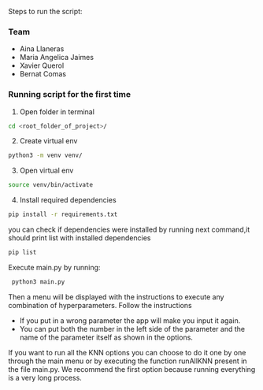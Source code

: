 Steps to run the script:

### Team
- Aina Llaneras
- Maria Angelica Jaimes
- Xavier Querol 
- Bernat Comas


### Running script for the first time

1. Open folder in terminal
```bash
cd <root_folder_of_project>/
```
2. Create virtual env
```bash
python3 -m venv venv/
```
3. Open virtual env
```bash
source venv/bin/activate
```
4. Install required dependencies
```bash
pip install -r requirements.txt
```
you can check if dependencies were installed by running next
command,it should print list with installed dependencies
```bash
pip list
```

Execute main.py by running:
```bash
 python3 main.py
 ```

Then a menu will be displayed with the instructions to execute any combination of hyperparameters. Follow the instructions
- If you put in a wrong parameter the app will make you input it again.
- You can put both the number in the left side of the parameter and the name of the parameter itself as shown in the options.

If you want to run all the KNN options you can choose to do it one by one through the main menu or by executing the function runAllKNN present in the file main.py. We recommend the first option because running everything is a very long process.